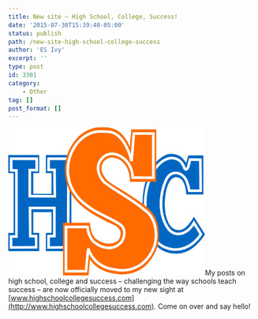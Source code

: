 ```yaml
---
title: New site – High School, College, Success!
date: '2015-07-30T15:39:40-05:00'
status: publish
path: /new-site-high-school-college-success
author: 'ES Ivy'
excerpt: ''
type: post
id: 3301
category:
    - Other
tag: []
post_format: []
---
```

![High school college success logo](../uploads/2015/07/hsclogocolor-399x300.jpg)My posts on high school, college and success – challenging the way schools teach success – are now officially moved to my new sight at [www.highschoolcollegesuccess.com](http://www.highschoolcollegesuccess.com). Come on over and say hello!